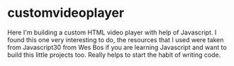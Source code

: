 # customvideoplayer
Here I'm building a custom HTML video player with help of Javascript. I found this one very interesting to do, the resources that I used were taken from Javascript30 from Wes Bos if you are learning Javascript and want to build this little projects too. Really helps to start the habit of writing code.
